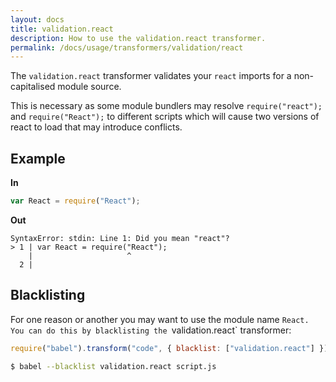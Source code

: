 ```yaml
---
layout: docs
title: validation.react
description: How to use the validation.react transformer.
permalink: /docs/usage/transformers/validation/react
---
```


The `validation.react` transformer validates your `react` imports for a non-capitalised module source.

This is necessary as some module bundlers may resolve `require("react");` and `require("React");` to
different scripts which will cause two versions of react to load that may introduce conflicts.

## Example

**In**

```javascript
var React = require("React");
```

**Out**

```
SyntaxError: stdin: Line 1: Did you mean "react"?
> 1 | var React = require("React");
    |                     ^
  2 |
```

## Blacklisting

For one reason or another you may want to use the module name `React. You can do this
by blacklisting the `validation.react` transformer:

```javascript
require("babel").transform("code", { blacklist: ["validation.react"] });
```

```sh
$ babel --blacklist validation.react script.js
```
